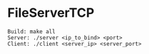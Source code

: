 # FileServerTCP
```
Build: make all
Server: ./server <ip_to_bind> <port>  
Client: ./client <server_ip> <server_port>
```
